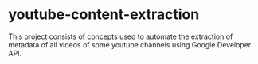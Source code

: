 # youtube-content-extraction
This project consists of concepts used to automate the extraction of metadata of all videos of some youtube channels using Google Developer API.
